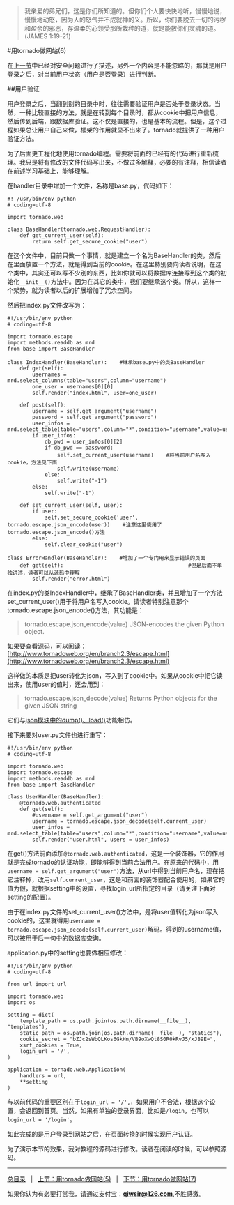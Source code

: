 >我亲爱的弟兄们，这是你们所知道的。但你们个人要快快地听，慢慢地说，慢慢地动怒，因为人的怒气并不成就神的义。所以，你们要脱去一切的污秽和盈余的邪恶，存温柔的心领受那所栽种的道，就是能救你们灵魂的道。(JAMES 1:19-21)

#用tornado做网站(6)

在[上一节](./307.md)中已经对安全问题进行了描述，另外一个内容是不能忽略的，那就是用户登录之后，对当前用户状态（用户是否登录）进行判断。

##用户验证

用户登录之后，当翻到别的目录中时，往往需要验证用户是否处于登录状态。当然，一种比较直接的方法，就是在转到每个目录时，都从cookie中把用户信息，然后传到后端，跟数据库验证。这不仅是直接的，也是基本的流程。但是，这个过程如果总让用户自己来做，框架的作用就显不出来了。tornado就提供了一种用户验证方法。

为了后面更工程化地使用tornado编程。需要将前面的已经有的代码进行重新梳理。我只是将有修改的文件代码写出来，不做过多解释，必要的有注释，相信读者在前述学习基础上，能够理解。

在handler目录中增加一个文件，名称是base.py，代码如下：

    #! /usr/bin/env python
    # coding=utf-8

    import tornado.web

    class BaseHandler(tornado.web.RequestHandler):
        def get_current_user(self):
            return self.get_secure_cookie("user")

在这个文件中，目前只做一个事情，就是建立一个名为BaseHandler的类，然后在里面放置一个方法，就是得到当前的cookie。在这里特别要向读者说明，在这个类中，其实还可以写不少别的东西，比如你就可以将数据库连接写到这个类的初始化`__init__()`方法中。因为在其它的类中，我们要继承这个类。所以，这样一个架势，就为读者以后的扩展增加了冗余空间。

然后把index.py文件改写为：

    #!/usr/bin/env python
    # coding=utf-8

    import tornado.escape
    import methods.readdb as mrd
    from base import BaseHandler

    class IndexHandler(BaseHandler):    #继承base.py中的类BaseHandler
        def get(self):
            usernames = mrd.select_columns(table="users",column="username")
            one_user = usernames[0][0]
            self.render("index.html", user=one_user)

        def post(self):
            username = self.get_argument("username")
            password = self.get_argument("password")
            user_infos = mrd.select_table(table="users",column="*",condition="username",value=username)
            if user_infos:
                db_pwd = user_infos[0][2]
                if db_pwd == password:
                    self.set_current_user(username)    #将当前用户名写入cookie，方法见下面
                    self.write(username)
                else:
                    self.write("-1")
            else:
                self.write("-1")

        def set_current_user(self, user):
            if user:
                self.set_secure_cookie('user', tornado.escape.json_encode(user))    #注意这里使用了tornado.escape.json_encode()方法
            else:
                self.clear_cookie("user")

    class ErrorHandler(BaseHandler):    #增加了一个专门用来显示错误的页面
        def get(self):                                        #但是后面不单独讲述，读者可以从源码中理解
            self.render("error.html")

在index.py的类IndexHandler中，继承了BaseHandler类，并且增加了一个方法set_current_user()用于将用户名写入cookie。请读者特别注意那个tornado.escape.json_encode()方法，其功能是：

>tornado.escape.json_encode(value)
>        JSON-encodes the given Python object.

如果要查看源码，可以阅读：[http://www.tornadoweb.org/en/branch2.3/escape.html](http://www.tornadoweb.org/en/branch2.3/escape.html)

这样做的本质是把user转化为json，写入到了cookie中。如果从cookie中把它读出来，使用user的值时，还会用到：

>tornado.escape.json_decode(value)
>        Returns Python objects for the given JSON string

它们与[json模块中的dump()、load()](./227.md)功能相仿。

接下来要对user.py文件也进行重写：

    #!/usr/bin/env python
    # coding=utf-8

    import tornado.web
    import tornado.escape
    import methods.readdb as mrd
    from base import BaseHandler

    class UserHandler(BaseHandler):
        @tornado.web.authenticated
        def get(self):
            #username = self.get_argument("user")
            username = tornado.escape.json_decode(self.current_user)
            user_infos = mrd.select_table(table="users",column="*",condition="username",value=username)
            self.render("user.html", users = user_infos)

在get()方法前面添加`@tornado.web.authenticated`，这是一个装饰器，它的作用就是完成tornado的认证功能，即能够得到当前合法用户。在原来的代码中，用`username = self.get_argument("user")`方法，从url中得到当前用户名，现在把它注释掉，改用`self.current_user`，这是和前面的装饰器配合使用的，如果它的值为假，就根据setting中的设置，寻找login_url所指定的目录（请关注下面对setting的配置）。

由于在index.py文件的set_current_user()方法中，是将user值转化为json写入cookie的，这里就得用`username = tornado.escape.json_decode(self.current_user)`解码。得到的username值，可以被用于后一句中的数据库查询。

application.py中的setting也要做相应修改：

    #!/usr/bin/env python
    # coding=utf-8

    from url import url

    import tornado.web
    import os

    setting = dict(
        template_path = os.path.join(os.path.dirname(__file__), "templates"),
        static_path = os.path.join(os.path.dirname(__file__), "statics"),
        cookie_secret = "bZJc2sWbQLKos6GkHn/VB9oXwQt8S0R0kRvJ5/xJ89E=",
        xsrf_cookies = True,
        login_url = '/',
    )
    
    application = tornado.web.Application(
        handlers = url,
        **setting
    )

与以前代码的重要区别在于`login_url = '/',`，如果用户不合法，根据这个设置，会返回到首页。当然，如果有单独的登录界面，比如是`/login`，也可以`login_url = '/login'`。

如此完成的是用户登录到网站之后，在页面转换的时候实现用户认证。

为了演示本节的效果，我对教程的源码进行修改。读者在阅读的时候，可以参照源码。

------

[总目录](./index.md)&nbsp;&nbsp;&nbsp;|&nbsp;&nbsp;&nbsp;[上节：用tornado做网站(5)](./307.md)&nbsp;&nbsp;&nbsp;|&nbsp;&nbsp;&nbsp;[下节：用tornado做网站(7)](./309.md)

如果你认为有必要打赏我，请通过支付宝：**qiwsir@126.com**,不胜感激。
